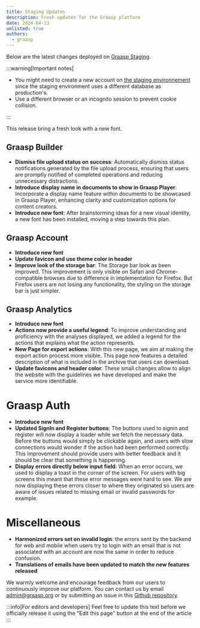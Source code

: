 ```yaml
---
title: Staging Updates
description: Fresh updates for the Graasp platform
date: 2024-04-13
unlisted: true
authors:
  - graasp
---
```


Below are the latest changes deployed on [Graasp Staging](https://builder.stage.graasp.org).

:::warning[Important notes]

- You might need to create a new account on [the staging environnement](https://auth.stage.graasp.org) since the staging environment uses a different database as production's.
- Use a different browser or an incognito session to prevent cookie collision.

:::

This release bring a fresh look with a new font.

<!-- Everything below this will not be shown in the post overview -->
<!-- truncate -->

## Graasp Builder

- **Dismiss file upload status on success**: Automatically dismiss status notifications generated by the file upload process, ensuring that users are promptly notified of completed operations and reducing unnecessary distractions.
- **Introduce display name in documents to show in Graasp Player**: Incorporate a display name feature within documents to be showcased in Graasp Player, enhancing clarity and customization options for content creators.
- **Introduce new font**: After brainstorming ideas for a new visual identity, a new font has been installed, moving a step towards this plan.

## Graasp Account

- **Introduce new font**
- **Update favicon and use theme color in header**
- **Improve look of the storage bar**: The Storage bar look as been improved. This improvement is only visible on Safari and Chrome-compatible browses due to difference in implementation for Firefox. But Firefox users are not losing any functionality, the styling on the storage bar is just simpler.

## Graasp Analytics

- **Introduce new font**
- **Actions now provide a useful legend**: To improve understanding and proficiency with the analyses displayed, we added a legend for the actions that explains what the action represents.
- **New Page for export actions**: With this new page, we aim at making the export action process more visible. This page now features a detailed description of what is included in the archive that users can download.
- **Update favicons and header color**: These small changes allow to align the website with the guidelines we have developed and make the service more identifiable.

# Graasp Auth

- **Introduce new font**
- **Updated SignIn and Register buttons**: The buttons used to signin and register will now display a loader while we fetch the necessary data. Before the buttons would simply be clickable again, and users with slow connections would wonder if the action had been performed correctly. This improvement should provide users with better feedback and it should be clear that something is happening.
- **Display errors directly below input field**: When an error occurs, we used to display a toast in the corner of the screen. For users with big screens this meant that these error messages were hard to see. We are now displaying these errors closer to where they originated so users are aware of issues related to missing email or invalid passwords for example.

# Miscellaneous

- **Harmonized errors set on invalid login**: the errors sent by the backend for web and mobile when users try to login with an email that is not associated with an account are now the same in order to reduce confusion.
- **Translations of emails have been updated to match the new features released**

<!-- Generic message -->

We warmly welcome and encourage feedback from our users to continuously improve our platform. You can contact us by email [admin@graasp.org](mailto:admin@graasp.org) or by submitting an issue in this [Github repository](https://github.com/graasp/graasp-feedback).

:::info[For editors and developers]
Feel free to update this text before we officially release it using the "Edit this page" button at the end of the article
:::
